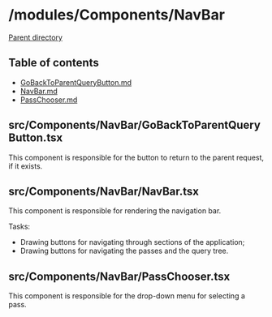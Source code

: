 # /modules/Components/NavBar 

[Parent directory](../__index__.md)


## Table of contents 
* [GoBackToParentQueryButton.md](#__autogen_22__)
* [NavBar.md](#__autogen_23__)
* [PassChooser.md](#__autogen_24__)


## src/Components/NavBar/GoBackToParentQueryButton.tsx <a id="__autogen_22__"></a>


This component is responsible for the button to return to the parent request, if it exists.

## src/Components/NavBar/NavBar.tsx <a id="__autogen_23__"></a>

This component is responsible for rendering the navigation bar.

Tasks:

* Drawing buttons for navigating through sections of the application;
* Drawing buttons for navigating the passes and the query tree.

## src/Components/NavBar/PassChooser.tsx <a id="__autogen_24__"></a>

This component is responsible for the drop-down menu for selecting a pass.